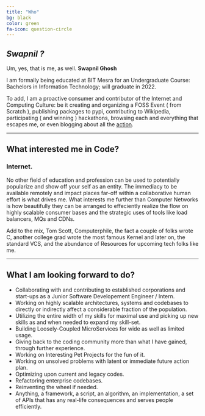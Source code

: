 ```yaml
---
title: "Who"
bg: black
color: green
fa-icon: question-circle
---
```

<!-- 
## **Backstory**

#### *(All ~~SuperVillains~~ online Pseudonyms need one.)*

1. Is Goshrow Russian? 
    asked no one.

    [Yes](http://www.genealogytoday.com/surname/finder.mv?Surname=Goshrow). But I am not. I am from somewhere in India, and maybe even around the world depending upon the VPN. 

1. What is up with GOSHROW then?

    It is one of easily available usernames around the internet. And, I wanted the Google Search results to rank me up accordingly. 
    
    Plus, what's not awesome in a Russian Name. For all i know, it is a worthy pseudonym to pen books and author prose. MAYBE, that is why I took up this name. 

<hr/> -->

## *Swapnil ?*

Um, yes, that is me, as well. **Swapnil Ghosh**

I am formally being educated at BIT Mesra for an Undergraduate Course: Bachelors in Information Technology; will graduate in 2022.

To add, I am a proactive consumer and contributor of the Internet and Computing Culture: be it creating and organizing a FOSS Event ( from Scratch ), publishing packages to pypi, contributing to Wikipedia, participating ( and winning ) hackathons, browsing each and everything that escapes me, or even blogging about all the [action](https://goshrow.github.io/blog).

<hr/>

## What interested me in Code?

### **Internet.**

No other field of education and profession can be used to potentially popularize and show off your self as an entity. The immediacy to be available remotely and impact places far-off within a collaborative human effort is what drives me. What interests me further than Computer Networks is how beautifully they can be arranged to effeciently realize the flow on highly scalable consumer bases and the strategic uses of tools like load balancers, MQs and CDNs. 

Add to the mix, Tom Scott, Computerphile, the fact a couple of folks wrote C, another college grad wrote the most famous Kernel and later on, the standard VCS, and the abundance of Resources for upcoming tech folks like me.

<hr/>

## **What I am looking forward to do?**
* Collaborating with and contributing to established corporations and start-ups as a Junior Software Developement Engineer / Intern.
* Working on highly scalable architectures, systems and codebases to directly or indirectly affect a considerable fraction of the population.
* Utilizing the entire width of my skills for maximal use and picking up new skills as and when needed to expand my skill-set.
* Building Loosely-Coupled MicroServices for wide as well as limited usage.
* Giving back to the coding community more than what I have gained, through further experience.
* Working on Interesting Pet Projects for the fun of it.
* Working on unsolved problems with latent or immediate future action plan.
* Optimizing upon current and legacy codes. 
* Refactoring enterprise codebases.
* Reinventing the wheel if needed.
* Anything, a framework, a script, an algorithm, an implementation, a set of APIs that has any real-life consequences and serves people efficiently.

